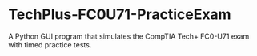 # TechPlus-FC0U71-PracticeExam
A Python GUI program that simulates the CompTIA Tech+ FC0-U71 exam with timed practice tests.
